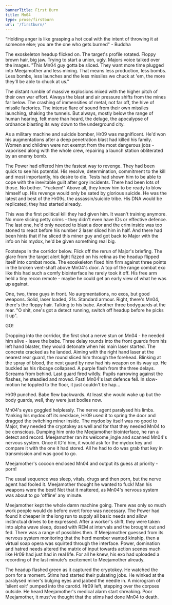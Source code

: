 ```yaml
---
bannerTitle: First Burn
title: Mn04
type: prose/firstburn
url: '/firstburn/'
---
```


<div class="quote"> 
“Holding anger is like grasping a hot coal with the intent
of throwing it at someone else; you are the one who gets burned" - Buddha
</div>

The exoskeleton headup flicked on. The target's profile rotated. Floppy brown
hair, big jaw. Trying to start a union, ugly. Majors voice talked over the
images. "This Mn04 guy gotta be sliced. They want more time plugged into
Meejamother and less mining. That means less production, less bombs. Less bombs,
less launches and the less missiles we chuck at 'em, the more they'll be able
to chuck at us."

The distant rumble of massive explosions mixed with the higher pitch of their
own war effort. Always the blast and air pressure shifts from the mines far
below. The crashing of immensities of metal, not far off, the hive of
missile factories. The intense flare of sound from their own missiles launching,
shaking the tunnels. But always, mostly below the range of human hearing, felt
more than heard, the deluge, the apocalypse of ordnance blasting its way down
to the underground city.

As a military machine and suicide bomber, Hr09 was magnificent. He'd won his
augmentations after a deep penetration blast had killed his family. Women and
children were not exempt from the most dangerous jobs - vaporised along with the
whole crew, repairing a launch station obliterated by an enemy bomb.

The Power had offered him the fastest way to revenge. They had been quick to
see his potential. His resolve, determination, commitment to the kill and most
importantly, his desire to die. Tests had shown him to be able to cope with the
inevitable guilt after gory incidents. There had been lots of those. No bother.
"Fuckem!" Above all, they knew him to be ready to blow himself up. His
revenge would only be sated by glorious suicide. He was the latest and best of
the Hr09s, the assassin/suicide tribe. His DNA would be replicated, they had
started already.

This was the first political kill they had given him. It wasn't training
anymore. No more slicing petty crims - they didn't even have IDs or effective
defence. The last one, he'd only needed to blast a door and the crim inside was
too stoned to react before his number 2 laser sliced him in half. And there had
been hints that if he sliced this miner guy and got back to Major with the info
on his mydox, he'd be given something real big.

Footsteps in the corridor below. Flick off the rerun of Major's briefing. The
glare from the target alert light fizzed on his retina as the headup flipped
itself into combat mode. The exoskeleton fixed him firm against three points in
the broken vent-shaft above Mn04's door. A top of the range combat exo like this
had such a comfy biointerface he rarely took it off. His free arm held a tiny
recon remote - maybe he could get an early view of what he was up against.

One, two, three guys in front. No aurgmentations, no exos, but good weapons.
Solid, laser loaded, 21s. Standard armour. Right, there's Mn04, there's the
floppy hair. Talking to his babe. Another three bodyguards at the rear. "O shit,
one's got a detect running, switch off headup before he picks it up".

GO!

Dropping into the corridor, the first shot a nerve stun on Mn04 - he needed him
alive - leave the babe. Three delay rounds into the front guards from his left
hand blaster, they would detonate when his main laser started. The concrete
cracked as he landed. Aiming with the right hand laser at the nearest rear
guard, the round sliced him through the forehead. Blinking at the spray of
blood, the next guard by now had his weapon on its way up. He buckled as his
ribcage collapsed. A purple flash from the three delays. Screams from behind.
Last guard fired wildly. Pupils narrowing against the flashes, he steadied and
moved. Fast! Mn04's last defence fell. In slow-motion he toppled to the floor,
it just couldn't be hap...

Hr09 punched. Babe flew backwards. At least she would wake up but the body
guards, well, they were just bodies now.

Mn04's eyes goggled helplessly. The nerve agent paralysed his limbs. Yanking his
mydox off its necklace, Hr09 used it to spring the door and dragged the
twitching miner inside. The mydox by itself was no good to Major, they needed
the cryptokey as well and for that they needed Mn04 to be conscious. Dumping him
onto the Meejamother biointerface, he ran a detect and record. Meejamother ran
its welcome jingle and scanned Mn04's nervous system. Once it ID'd him, it would
ask for the mydox key and compare it with the one it had stored. All he had to
do was grab that key in transmission and was good to go.

Meejamother's cocoon enclosed Mn04 and output its guess at priority - porn!

The usual sequence was sleep, vitals, drugs and then porn, but the nerve agent
had fooled it. Meejamother thought he wanted to fuck! Man his weapons were the
best! Not that it mattered, as Mn04's nervous system was about to go 'offline'
any minute.

Meejamother kept the whole damn machine going. There was only so much work
people would do before overt force was necessary. The Power had found it cheaper
in the long run to supply all basic needs and allow instinctual drives to be
expressed. After a worker's shift, they were taken into alpha wave sleep, dosed
with REM at intervals and the brought out and fed. There was a range of
possibles then. If Meejamother guessed from its nervous system monitoring that
the herd member wanted kinship, then a virtual soap opera was squirted through
the interface. Power, domination and hatred needs altered the matrix of input
towards action scenes much like Hr09 had just had in real life. For all he knew,
his exo had uploaded a recording of the last minute's excitement to Meejamother
already.

The headup flashed green as it captured the cryptokey. He watched the porn for a
moment. Stims had started their pulsating jobs. He winked at the paralysed
miner's bulging eyes and jabbed the needle in. A microgram of 'silent exit'
pumped into the carotid. Hr09 left, stepping over the corpses outside. He heard
Meejamother's medical alarm start shreaking. Poor Meejamother, it must've
thought that the stims had done Mn04 to death.


